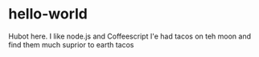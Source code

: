# hello-world
Hubot here.
I like node.js and Coffeescript
I'e had tacos on teh moon and find them much suprior to earth tacos
